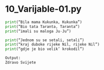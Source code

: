 
<a varijable-01.py/>

# 10_Varijable-01.py

```python
print(“Bila mama Kukunka, Kukunka”)
print(“Bio tata Taranta, Taranta”)
print(“imali su maloga Ju-Ju”)

print(“Jednom su se setali, setali”)
print(“kraj duboke rijeke Nil, rijeke Nil”)
print(“gdje je bio velik’ krokodil”)

Output:
Zdravo Svijete
```